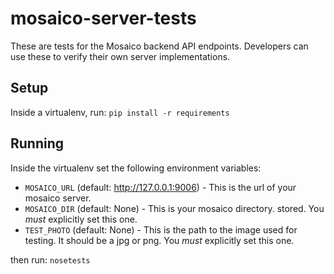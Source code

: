 # mosaico-server-tests

These are tests for the Mosaico backend API endpoints.  Developers can
use these to verify their own server implementations.

## Setup

Inside a virtualenv, run: `pip install -r requirements`

## Running

Inside the virtualenv set the following environment variables:

   * `MOSAICO_URL` (default: http://127.0.0.1:9006) - This is the url of your
     mosaico server.
   * `MOSAICO_DIR` (default: None) - This is your mosaico directory.
     stored.  You *must* explicitly set this one.
   * `TEST_PHOTO` (default: None) - This is the path to the image used for testing.
     It should be a jpg or png.  You *must* explicitly set this one.

then run: `nosetests`
